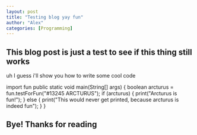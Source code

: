 ```yaml
---
layout: post
title: "Testing blog yay fun"
author: "Alex"
categories: [Programming]
---
```


## This blog post is just a test to see if this thing still works
uh I guess i'll show you how to write some cool code


import fun
public static void main(String[] args) {
  boolean arcturus = fun.testForFun("#13245 ARCTURUS");
  if (arcturus) {
    print("Arcturus is fun!");
  }
  else {
    print("This would never get printed, because arcturus is indeed fun");
  }
}

## Bye! Thanks for reading
